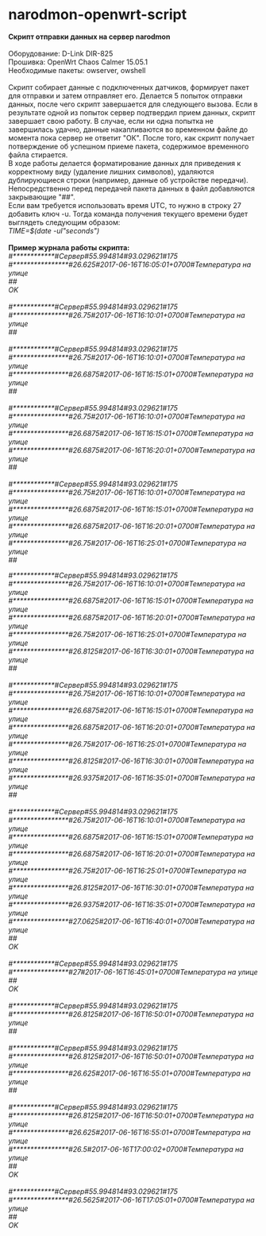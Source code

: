 # narodmon-openwrt-script
<b>Скрипт отправки данных на сервер narodmon</b><br/>
<br/>
Оборудование: D-Link DIR-825<br/>
Прошивка: OpenWrt Chaos Calmer 15.05.1<br/>
Необходимые пакеты: owserver, owshell<br/>
<br/>
Скрипт собирает данные с подключенных датчиков, формирует пакет для отправки и затем отправляет его. Делается 5 попыток отправки данных, после чего скрипт завершается для следующего вызова. Если в результате одной из попыток сервер подтвердил прием данных, скрипт завершает свою работу. В случае, если ни одна попытка не завершилась удачно, данные накапливаются во временном файле до момента пока сервер не ответит "ОК". После того, как скрипт получает потверждение об успешном приеме пакета, содержимое временного файла стирается.<br/>
В ходе работы делается форматирование данных для приведения к корректному виду (удаление лишних символов), удаляются дублирующиеся строки (например, данные об устройстве передачи). Непосредственно перед передачей пакета данных в файл добавляются закрывающие "##".<br/>
Если вам требуется использовать время UTC, то нужно в строку 27 добавить ключ -u. Тогда команда получения текущего времени будет выглядеть следующим образом:<br/>
<i>TIME=$(date -uI"seconds")</i><br/>
<br/>
<b>Пример журнала работы скрипта:</b><br/><i>
\#\*\*\*\*\*\*\*\*\*\*\*\*\#Сервер\#55.994814\#93.029621\#175<br/>
\#\*\*\*\*\*\*\*\*\*\*\*\*\*\*\*\*\#26.625\#2017-06-16T16:05:01+0700\#Температура на улице<br/>
\#\#<br/>
OK<br/>
<br/>
\#\*\*\*\*\*\*\*\*\*\*\*\*\#Сервер\#55.994814\#93.029621\#175<br/>
\#\*\*\*\*\*\*\*\*\*\*\*\*\*\*\*\*\#26.75\#2017-06-16T16:10:01+0700\#Температура на улице<br/>
\#\#<br/>
<br/>
\#\*\*\*\*\*\*\*\*\*\*\*\*\#Сервер\#55.994814\#93.029621\#175<br/>
\#\*\*\*\*\*\*\*\*\*\*\*\*\*\*\*\*\#26.75\#2017-06-16T16:10:01+0700\#Температура на улице<br/>
\#\*\*\*\*\*\*\*\*\*\*\*\*\*\*\*\*\#26.6875\#2017-06-16T16:15:01+0700\#Температура на улице<br/>
\#\#<br/>
<br/>
\#\*\*\*\*\*\*\*\*\*\*\*\*\#Сервер\#55.994814\#93.029621\#175<br/>
\#\*\*\*\*\*\*\*\*\*\*\*\*\*\*\*\*\#26.75\#2017-06-16T16:10:01+0700\#Температура на улице<br/>
\#\*\*\*\*\*\*\*\*\*\*\*\*\*\*\*\*\#26.6875\#2017-06-16T16:15:01+0700\#Температура на улице<br/>
\#\*\*\*\*\*\*\*\*\*\*\*\*\*\*\*\*\#26.6875\#2017-06-16T16:20:01+0700\#Температура на улице<br/>
\#\#<br/>
<br/>
\#\*\*\*\*\*\*\*\*\*\*\*\*\#Сервер\#55.994814\#93.029621\#175<br/>
\#\*\*\*\*\*\*\*\*\*\*\*\*\*\*\*\*\#26.75\#2017-06-16T16:10:01+0700\#Температура на улице<br/>
\#\*\*\*\*\*\*\*\*\*\*\*\*\*\*\*\*\#26.6875\#2017-06-16T16:15:01+0700\#Температура на улице<br/>
\#\*\*\*\*\*\*\*\*\*\*\*\*\*\*\*\*\#26.6875\#2017-06-16T16:20:01+0700\#Температура на улице<br/>
\#\*\*\*\*\*\*\*\*\*\*\*\*\*\*\*\*\#26.75\#2017-06-16T16:25:01+0700\#Температура на улице<br/>
\#\#<br/>

\#\*\*\*\*\*\*\*\*\*\*\*\*\#Сервер\#55.994814\#93.029621\#175<br/>
\#\*\*\*\*\*\*\*\*\*\*\*\*\*\*\*\*\#26.75\#2017-06-16T16:10:01+0700\#Температура на улице<br/>
\#\*\*\*\*\*\*\*\*\*\*\*\*\*\*\*\*\#26.6875\#2017-06-16T16:15:01+0700\#Температура на улице<br/>
\#\*\*\*\*\*\*\*\*\*\*\*\*\*\*\*\*\#26.6875\#2017-06-16T16:20:01+0700\#Температура на улице<br/>
\#\*\*\*\*\*\*\*\*\*\*\*\*\*\*\*\*\#26.75\#2017-06-16T16:25:01+0700\#Температура на улице<br/>
\#\*\*\*\*\*\*\*\*\*\*\*\*\*\*\*\*\#26.8125\#2017-06-16T16:30:01+0700\#Температура на улице<br/>
\#\#<br/>
<br/>
\#\*\*\*\*\*\*\*\*\*\*\*\*\#Сервер\#55.994814\#93.029621\#175<br/>
\#\*\*\*\*\*\*\*\*\*\*\*\*\*\*\*\*\#26.75\#2017-06-16T16:10:01+0700\#Температура на улице<br/>
\#\*\*\*\*\*\*\*\*\*\*\*\*\*\*\*\*\#26.6875\#2017-06-16T16:15:01+0700\#Температура на улице<br/>
\#\*\*\*\*\*\*\*\*\*\*\*\*\*\*\*\*\#26.6875\#2017-06-16T16:20:01+0700\#Температура на улице<br/>
\#\*\*\*\*\*\*\*\*\*\*\*\*\*\*\*\*\#26.75\#2017-06-16T16:25:01+0700\#Температура на улице<br/>
\#\*\*\*\*\*\*\*\*\*\*\*\*\*\*\*\*\#26.8125\#2017-06-16T16:30:01+0700\#Температура на улице<br/>
\#\*\*\*\*\*\*\*\*\*\*\*\*\*\*\*\*\#26.9375\#2017-06-16T16:35:01+0700\#Температура на улице<br/>
\#\#<br/>
<br/>
\#\*\*\*\*\*\*\*\*\*\*\*\*\#Сервер\#55.994814\#93.029621\#175<br/>
\#\*\*\*\*\*\*\*\*\*\*\*\*\*\*\*\*\#26.75\#2017-06-16T16:10:01+0700\#Температура на улице<br/>
\#\*\*\*\*\*\*\*\*\*\*\*\*\*\*\*\*\#26.6875\#2017-06-16T16:15:01+0700\#Температура на улице<br/>
\#\*\*\*\*\*\*\*\*\*\*\*\*\*\*\*\*\#26.6875\#2017-06-16T16:20:01+0700\#Температура на улице<br/>
\#\*\*\*\*\*\*\*\*\*\*\*\*\*\*\*\*\#26.75\#2017-06-16T16:25:01+0700\#Температура на улице<br/>
\#\*\*\*\*\*\*\*\*\*\*\*\*\*\*\*\*\#26.8125\#2017-06-16T16:30:01+0700\#Температура на улице<br/>
\#\*\*\*\*\*\*\*\*\*\*\*\*\*\*\*\*\#26.9375\#2017-06-16T16:35:01+0700\#Температура на улице<br/>
\#\*\*\*\*\*\*\*\*\*\*\*\*\*\*\*\*\#27.0625\#2017-06-16T16:40:01+0700\#Температура на улице<br/>
\#\#<br/>
OK<br/>
<br/>
\#\*\*\*\*\*\*\*\*\*\*\*\*\#Сервер\#55.994814\#93.029621\#175<br/>
\#\*\*\*\*\*\*\*\*\*\*\*\*\*\*\*\*\#27\#2017-06-16T16:45:01+0700\#Температура на улице<br/>
\#\#<br/>
OK<br/>
<br/>
\#\*\*\*\*\*\*\*\*\*\*\*\*\#Сервер\#55.994814\#93.029621\#175<br/>
\#\*\*\*\*\*\*\*\*\*\*\*\*\*\*\*\*\#26.8125\#2017-06-16T16:50:01+0700\#Температура на улице<br/>
\#\#<br/>
<br/>
\#\*\*\*\*\*\*\*\*\*\*\*\*\#Сервер\#55.994814\#93.029621\#175<br/>
\#\*\*\*\*\*\*\*\*\*\*\*\*\*\*\*\*\#26.8125\#2017-06-16T16:50:01+0700\#Температура на улице<br/>
\#\*\*\*\*\*\*\*\*\*\*\*\*\*\*\*\*\#26.625\#2017-06-16T16:55:01+0700\#Температура на улице<br/>
\#\#<br/>
<br/>
\#\*\*\*\*\*\*\*\*\*\*\*\*\#Сервер\#55.994814\#93.029621\#175<br/>
\#\*\*\*\*\*\*\*\*\*\*\*\*\*\*\*\*\#26.8125\#2017-06-16T16:50:01+0700\#Температура на улице<br/>
\#\*\*\*\*\*\*\*\*\*\*\*\*\*\*\*\*\#26.625\#2017-06-16T16:55:01+0700\#Температура на улице<br/>
\#\*\*\*\*\*\*\*\*\*\*\*\*\*\*\*\*\#26.5\#2017-06-16T17:00:02+0700\#Температура на улице<br/>
\#\#<br/>
OK<br/>
<br/>
\#\*\*\*\*\*\*\*\*\*\*\*\*\#Сервер\#55.994814\#93.029621\#175<br/>
\#\*\*\*\*\*\*\*\*\*\*\*\*\*\*\*\*\#26.5625\#2017-06-16T17:05:01+0700\#Температура на улице<br/>
\#\#<br/>
OK<br/>
</i>
